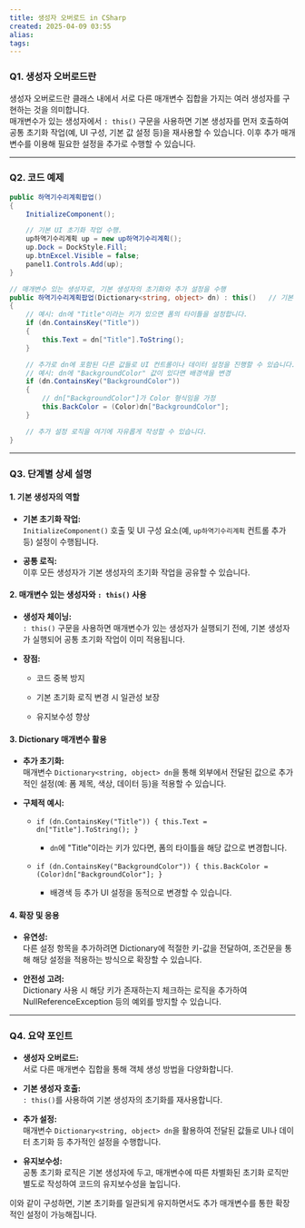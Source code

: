 ```yaml
---
title: 생성자 오버로드 in CSharp
created: 2025-04-09 03:55
alias:
tags:
---
```

### Q1. 생성자 오버로드란 

생성자 오버로드란 클래스 내에서 서로 다른 매개변수 집합을 가지는 여러 생성자를 구현하는 것을 의미합니다.  
매개변수가 있는 생성자에서 `: this()` 구문을 사용하면 기본 생성자를 먼저 호출하여 공통 초기화 작업(예, UI 구성, 기본 값 설정 등)을 재사용할 수 있습니다. 
이후 추가 매개변수를 이용해 필요한 설정을 추가로 수행할 수 있습니다.

---

### Q2. 코드 예제

```csharp
public 하역기수리계획팝업()
{
    InitializeComponent();

    // 기본 UI 초기화 작업 수행.
    up하역기수리계획 up = new up하역기수리계획();
    up.Dock = DockStyle.Fill;
    up.btnExcel.Visible = false;
    panel1.Controls.Add(up);
}

// 매개변수 있는 생성자로, 기본 생성자의 초기화와 추가 설정을 수행
public 하역기수리계획팝업(Dictionary<string, object> dn) : this()   // 기본 생성자 호출
{
    // 예시: dn에 "Title"이라는 키가 있으면 폼의 타이틀을 설정합니다.
    if (dn.ContainsKey("Title"))
    {
        this.Text = dn["Title"].ToString();
    }

    // 추가로 dn에 포함된 다른 값들로 UI 컨트롤이나 데이터 설정을 진행할 수 있습니다.
    // 예시: dn에 "BackgroundColor" 값이 있다면 배경색을 변경
    if (dn.ContainsKey("BackgroundColor"))
    {
        // dn["BackgroundColor"]가 Color 형식임을 가정
        this.BackColor = (Color)dn["BackgroundColor"];
    }

    // 추가 설정 로직을 여기에 자유롭게 작성할 수 있습니다.
}
```

---

### Q3. 단계별 상세 설명

#### 1. 기본 생성자의 역할

- **기본 초기화 작업:**  
    `InitializeComponent()` 호출 및 UI 구성 요소(예, `up하역기수리계획` 컨트롤 추가 등) 설정이 수행됩니다.
    
- **공통 로직:**  
    이후 모든 생성자가 기본 생성자의 초기화 작업을 공유할 수 있습니다.
    

#### 2. 매개변수 있는 생성자와 `: this()` 사용

- **생성자 체이닝:**  
    `: this()` 구문을 사용하면 매개변수가 있는 생성자가 실행되기 전에, 기본 생성자가 실행되어 공통 초기화 작업이 이미 적용됩니다.
    
- **장점:**
    
    - 코드 중복 방지
        
    - 기본 초기화 로직 변경 시 일관성 보장
        
    - 유지보수성 향상
        

#### 3. Dictionary 매개변수 활용

- **추가 초기화:**  
    매개변수 `Dictionary<string, object> dn`을 통해 외부에서 전달된 값으로 추가적인 설정(예: 폼 제목, 색상, 데이터 등)을 적용할 수 있습니다.
    
- **구체적 예시:**
    
    - `if (dn.ContainsKey("Title")) { this.Text = dn["Title"].ToString(); }`
        
        - `dn`에 "Title"이라는 키가 있다면, 폼의 타이틀을 해당 값으로 변경합니다.
            
    - `if (dn.ContainsKey("BackgroundColor")) { this.BackColor = (Color)dn["BackgroundColor"]; }`
        
        - 배경색 등 추가 UI 설정을 동적으로 변경할 수 있습니다.
            

#### 4. 확장 및 응용

- **유연성:**  
    다른 설정 항목을 추가하려면 Dictionary에 적절한 키-값을 전달하여, 조건문을 통해 해당 설정을 적용하는 방식으로 확장할 수 있습니다.
    
- **안전성 고려:**  
    Dictionary 사용 시 해당 키가 존재하는지 체크하는 로직을 추가하여 NullReferenceException 등의 예외를 방지할 수 있습니다.
    

---

### Q4. 요약 포인트

- **생성자 오버로드:**  
    서로 다른 매개변수 집합을 통해 객체 생성 방법을 다양화합니다.
    
- **기본 생성자 호출:**  
    `: this()`를 사용하여 기본 생성자의 초기화를 재사용합니다.
    
- **추가 설정:**  
    매개변수 `Dictionary<string, object> dn`을 활용하여 전달된 값들로 UI나 데이터 초기화 등 추가적인 설정을 수행합니다.
    
- **유지보수성:**  
    공통 초기화 로직은 기본 생성자에 두고, 매개변수에 따른 차별화된 초기화 로직만 별도로 작성하여 코드의 유지보수성을 높입니다.
    

이와 같이 구성하면, 
기본 초기화를 일관되게 유지하면서도 
추가 매개변수를 통한 확장적인 설정이 가능해집니다.


